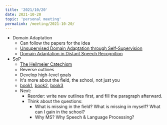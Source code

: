 ```yaml
---
title: '2021/10/20'
date: 2021-10-20
topic: 'personal meeting'
permalink: /meeting/2021-10-20/
---
```

+ Domain Adaptation
  + Can follow the papers for the idea
  + [Unsupervised Domain Adaptation through Self-Supervision](https://arxiv.org/abs/1909.11825)
  + [Domain Adaptation in Distant Speech Recognition](https://arxiv.org/abs/1806.04841)
+ SoP
  + [The Heilmeier Catechism](https://www.darpa.mil/work-with-us/heilmeier-catechism)
  + Reverse outlines
  + Develop high-level goals
  + It's more about the field, the school, not just you
  + [book1](https://www.amazon.co.uk/Style-Lessons-Clarity-Joseph-Williams/dp/0134080416/), [book2](https://www.amazon.co.uk/Art-Styling-Sentences-Longknife-Ph-D/dp/0764147838/), [book3](https://www.amazon.co.uk/Writing-Well-30th-Anniversary/dp/0060891548/)
  + Next:
    + Reorder: write new outlines first, and fill the paragraph afterward.
    + Think about the questions:
      + What is missing in the field? What is missing in myself? What can I gain in the school?
      + Why MS? Why Speech & Language Processing?
